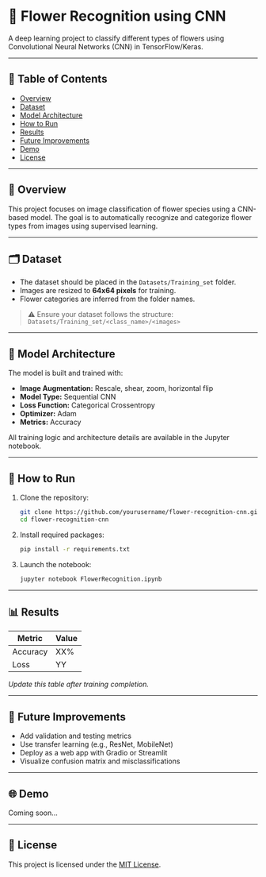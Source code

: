 # 🌸 Flower Recognition using CNN

A deep learning project to classify different types of flowers using Convolutional Neural Networks (CNN) in TensorFlow/Keras.

---

## 📌 Table of Contents
- [Overview](#overview)
- [Dataset](#dataset)
- [Model Architecture](#model-architecture)
- [How to Run](#how-to-run)
- [Results](#results)
- [Future Improvements](#future-improvements)
- [Demo](#demo)
- [License](#license)

---

## 📖 Overview

This project focuses on image classification of flower species using a CNN-based model. The goal is to automatically recognize and categorize flower types from images using supervised learning.

---

## 🗂 Dataset

- The dataset should be placed in the `Datasets/Training_set` folder.
- Images are resized to **64x64 pixels** for training.
- Flower categories are inferred from the folder names.

> ⚠️ Ensure your dataset follows the structure: `Datasets/Training_set/<class_name>/<images>`

---

## 🧠 Model Architecture

The model is built and trained with:
- **Image Augmentation:** Rescale, shear, zoom, horizontal flip
- **Model Type:** Sequential CNN
- **Loss Function:** Categorical Crossentropy
- **Optimizer:** Adam
- **Metrics:** Accuracy

All training logic and architecture details are available in the Jupyter notebook.

---

## 🚀 How to Run

1. Clone the repository:
   ```bash
   git clone https://github.com/yourusername/flower-recognition-cnn.git
   cd flower-recognition-cnn
   ```

2. Install required packages:
   ```bash
   pip install -r requirements.txt
   ```

3. Launch the notebook:
   ```bash
   jupyter notebook FlowerRecognition.ipynb
   ```

---

## 📊 Results

| Metric     | Value |
|------------|-------|
| Accuracy   | XX%   |
| Loss       | YY    |

_Update this table after training completion._

---

## 🔭 Future Improvements

- Add validation and testing metrics
- Use transfer learning (e.g., ResNet, MobileNet)
- Deploy as a web app with Gradio or Streamlit
- Visualize confusion matrix and misclassifications

---

## 🌐 Demo

Coming soon...

---

## 🪪 License

This project is licensed under the [MIT License](LICENSE).
